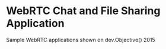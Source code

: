 # WebRTC Chat and File Sharing Application
Sample WebRTC applications shown on dev.Objective() 2015
